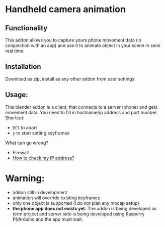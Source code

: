 # Handheld camera animation

## Functionality
This addon allows you to capture yours phone movement data (in conjunction with an app) and use it to animate object in your scene  in semi real time.

## Installation 
Download as zip, install as any other addon from user settings.

## Usage:
This blender addon is a client, that connects to a server (phone) and gets movement data. You need to fill in hostname/ip address and port number. 
Shortcut:
  - `ECS` to abort
  - `y` to start setting keyframes

What can go wrong? 
  - Firewall
  - [How to check my IP address?](http://www.howtofindmyipaddress.com/)

# Warning:
  - addon still in development
  - animation will override existing keyframes
  - only one object is supported (I do not plan any mocap setup)
  - **the phone app does not exists yet.** The addon is being developed as term project and server side is being developed using Rasperry PI/Arduino and the app must wait.
